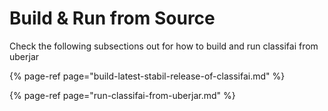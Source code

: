 # Build & Run from Source

Check the following subsections out for how to build and run classifai from uberjar

{% page-ref page="build-latest-stabil-release-of-classifai.md" %}

{% page-ref page="run-classifai-from-uberjar.md" %}



